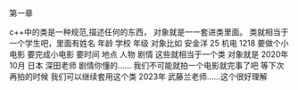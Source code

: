 第一章

c++中的类是一种规范,描述任何的东西，
对象就是一一套进类里面。 类就相当于一个学生吧，里面有姓名 年龄 学校 年级
对象比如 安金洋 25 机电 1218
要做个小电影 要完成小电影 要时间 地点 人物 剧情 这些就相当于一个类
对象就是 2020年10月 日本 深田老师 剧情你懂的……
我们不可能就拍一个电影就完事了吧 等下次再拍的时候 我们可以继续套用这个类
2023年 武藤兰老师......这个很好理解

